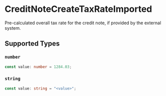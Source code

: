 # CreditNoteCreateTaxRateImported

Pre-calculated overall tax rate for the credit note, if provided by the external system.


## Supported Types

### `number`

```typescript
const value: number = 1284.03;
```

### `string`

```typescript
const value: string = "<value>";
```


